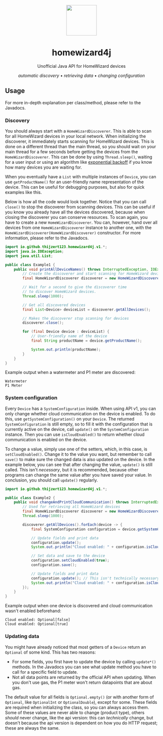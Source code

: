 <div align="center">
  <img src="https://github.com/Thijzert123/homewizard4j/blob/main/logo.png?raw=true" width=100 height=100 />
  <h1>homewizard4j</h1>
  Unofficial Java API for HomeWizard devices

  _automatic discovery_ • _retrieving data_ • _changing configuration_
</div>

## Usage
For more in-depth explanation per class/method, please refer to the Javadocs.

### Discovery
You should always start with a `HomeWizardDiscoverer`. This is able to scan for all HomeWizard devices in your local network.
When initializing the discoverer, it immediately starts scanning for HomeWizard devices. This is done on a different thread than the main thread, so you should wait on your main thread for a few seconds before getting the devices from the `HomeWizardDiscoverer`. This can be done by using `Thread.sleep()`, waiting for a user input or using an algorithm like [exponential backoff](https://en.wikipedia.org/wiki/Exponential_backoff) if you know how many devices you are waiting for.

When you eventually have a `List` with multiple instances of `Device`, you can use `getProductName()` for an user-friendly name representation of the device. This can be useful for debugging purposes, but also for quick examples like this.

Below is how all the code would look together. Notice that you can call `close()` to stop the discoverer from scanning devices. This can be useful if you know you already have all the devices discovered, because when closing the discoverer you can conserve resources. To scan again, you have to create a new `HomeWizardDiscoverer`. You can, however, hand over all devices from one `HomeWizardDiscoverer` instance to another one, with the `HomeWizardDiscoverer(HomeWizardDiscoverer)` constructor.
For more information, please refer to the Javadocs.
```java
import io.github.thijzert123.homewizard4j.v1.*;
import java.io.IOException;
import java.util.List;

public class Example1 {
    public void printAllDeviceNames() throws InterruptedException, IOException {
        // Create the discoverer and start scanning for HomeWizard devices.
        final HomeWizardDiscoverer discoverer = new HomeWizardDiscoverer();

        // Wait for a second to give the discoverer time
        // to discover HomeWizard devices.
        Thread.sleep(1000);

        // Get all discovered devices
        final List<Device> deviceList = discoverer.getAllDevices();

        // Makes the discoverer stop scanning for devices
        discoverer.close();

        for (final Device device : deviceList) {
            // User-friendly name of the device
            final String productName = device.getProductName();

            System.out.println(productName);
        }
    }
}
```
Example output when a watermeter and P1 meter are discovered:
```
Watermeter
P1 Meter
```

### System configuration
Every `Device` has a `SystemConfiguration` inside. When using API v1, you can only change whether cloud communication on the device is enabled. To do this, use `getSystemConfiguration()` on your `Device`. The returned `SystemConfiguration` is still empty, so to fill it with the configuration that is currently active on the device, call `update()` on the `SystemConfiguration` instance. Then you can use `isCloudEnabled()` to return whether cloud communication is enabled on the device.

To change a value, simply use one of the setters, which, in this case, is `setCloudEnabled()`. Change it to the value you want, but remember to call `save()` to make sure the changed data is also updated on the device.
In the example below, you can see that after changing the value, `update()` is still called. This isn't _necessary_, but it is recommended, because other programs can change the same value after you have saved your value.
In conclusion, you should call `update()` regularly.
```java
import io.github.thijzert123.homewizard4j.v1.*;

public class Example2 {
    public void changeAndPrintCloudCommunication() throws InterruptedException {
        // Used for retrieving all HomeWizard devices
        final HomeWizardDiscoverer discoverer = new HomeWizardDiscoverer();
        Thread.sleep(1000);

        discoverer.getAllDevices().forEach(device -> {
            final SystemConfiguration configuration = device.getSystemConfiguration();

            // Update fields and print data
            configuration.update();
            System.out.println("Cloud enabled: " + configuration.isCloudEnabled());

            // Set data and save to the device
            configuration.setCloudEnabled(true);
            configuration.save();

            // Update fields and print data
            configuration.update(); // This isn't technically necessary, but it's good practise
            System.out.println("Cloud enabled: " + configuration.isCloudEnabled());
        });
    }
}
```
Example output when one device is discovered and cloud communication wasn't enabled beforehand:
```
Cloud enabled: Optional[false]
Cloud enabled: Optional[true]
```

### Updating data
You might have already noticed that most getters of a `Device` return an `Optional` of some kind. This has two reasons:
- For some fields, you first have to update the device by calling `update*()` methods. In the Javadocs you can see what update method you have to call for a specific field to update.
- Not all data points are returned by the official API when updating. When you don't use gas, the P1 meter won't return datapoints that are about gas.

The default value for all fields is `Optional.empty()` (or with another form of `Optional`, like `OptionalInt` or `OptionalDouble`), except for some. These fields are required when initializing the class, so you can always access them. Some of these values are never able to change (product type), others _should_ never change, like the api version: this can _technically_ change, but doesn't because the api version is dependent on how you do HTTP request; these are always the same.
